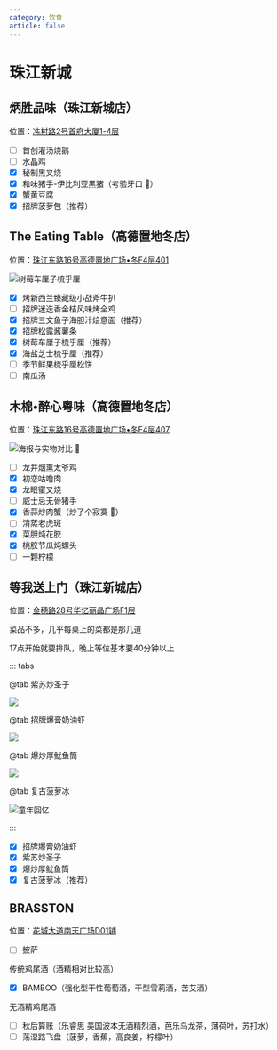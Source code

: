 ```yaml
---
category: 饮食
article: false
---
```


# 珠江新城

## 炳胜品味（珠江新城店）

<span class="icon iconfont icon-locate"></span> 位置：<a href="https://ditu.amap.com/place/B00140UVX2" target="_blank">冼村路2号首府大厦1-4层</a>

- [ ] 首创灌汤烧鹅
- [ ] 水晶鸡
- [x] 秘制黑叉烧
- [x] 和味猪手-伊比利亚黑猪（考验牙口 :see_no_evil:）
- [x] 蟹黄豆腐
- [x] 招牌菠萝包（推荐）

## The Eating Table（高德置地冬店）

<span class="icon iconfont icon-locate"></span> 位置：<a href="https://ditu.amap.com/place/B0FFGZI7W1" target="_blank">珠江东路16号高德置地广场•冬F4层401</a>

![树莓车厘子梳乎厘](https://img.sherry4869.com/blog/life/delicacies/guangzhou/th/zjxc/the-eating-table/img.jpg)

- [x] 烤新西兰臻藏级小战斧牛扒
- [ ] 招牌迷迭香金桔风味烤全鸡
- [x] 招牌三文鱼子海胆汁烩意面（推荐）
- [x] 招牌松露酱薯条
- [x] 树莓车厘子梳乎厘（推荐）
- [x] 海盐芝士梳乎厘（推荐）
- [ ] 季节鲜果梳乎厘松饼
- [ ] 南瓜汤

## 木棉•醉心粤味（高德置地冬店）

<span class="icon iconfont icon-locate"></span> 位置：<a href="https://ditu.amap.com/place/B0GROY2454" target="_blank">珠江东路16号高德置地广场•冬F4层407</a>

![海报与实物对比 :see_no_evil:](https://img.sherry4869.com/blog/life/delicacies/guangzhou/th/zjxc/mmzx/img.jpg)

- [ ] 龙井烟熏太爷鸡
- [x] 初恋咕噜肉
- [x] 龙眼蜜叉烧
- [ ] 威士忌无骨猪手
- [x] 香蒜炒肉蟹（炒了个寂寞 :see_no_evil:）
- [ ] 清蒸老虎斑
- [x] 菜胆炖花胶
- [x] 桃胶节瓜炖螺头
- [ ] 一颗柠檬

## 等我送上门（珠江新城店）

<span class="icon iconfont icon-locate"></span> 位置：<a href="https://ditu.amap.com/place/B0FFLM2917" target="_blank">金穗路28号华忆丽晶广场F1层</a>

菜品不多，几乎每桌上的菜都是那几道

17点开始就要排队，晚上等位基本要40分钟以上

::: tabs

@tab 紫苏炒圣子

![](https://img.sherry4869.com/blog/life/delicacies/guangzhou/th/zjxc/dwssm/img.jpg)

@tab 招牌爆膏奶油虾

![](https://img.sherry4869.com/blog/life/delicacies/guangzhou/th/zjxc/dwssm/img_2.jpg)

@tab 爆炒厚鱿鱼筒

![](https://img.sherry4869.com/blog/life/delicacies/guangzhou/th/zjxc/dwssm/img_3.jpg)

@tab 复古菠萝冰

![童年回忆](https://img.sherry4869.com/blog/life/delicacies/guangzhou/th/zjxc/dwssm/img_4.jpg)

:::

- [x] 招牌爆膏奶油虾
- [x] 紫苏炒圣子
- [x] 爆炒厚鱿鱼筒
- [x] 复古菠萝冰（推荐）

## BRASSTON

<span class="icon iconfont icon-locate"></span> 位置：<a href="https://ditu.amap.com/place/B0FFJNAY1S" target="_blank">花城大道南天广场D01铺</a>

- [ ] 披萨

传统鸡尾酒（酒精相对比较高）

- [x] BAMBOO（强化型干性葡萄酒，干型雪莉酒，苦艾酒）

无酒精鸡尾酒

- [ ] 秋后算账（乐睿思 美国波本无酒精烈酒，芭乐乌龙茶，薄荷叶，苏打水）
- [ ] 荡湿路飞盘（菠萝，香蕉，高良姜，柠檬叶）
